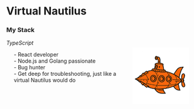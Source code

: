 # Virtual Nautilus



<h3>My Stack</h3>
<em>TypeScript</em>

<div style="display: flex; justify-content: space-between; align-items: flex-start;">
  <!-- Left-aligned list -->
  <ul style="margin-left: 20px; padding-left: 0; list-style-type: none;">
    <li>- React developer</li>
    <li>- Node.js and Golang passionate</li>
    <li>- Bug hunter</li>
    <li>- Get deep for troubleshooting, just like a virtual Nautilus would do</li>
  </ul>

   <img 
    src="./naut.png" 
    alt="Nautilus" 
    style="
      margin-right: 20px;
      animation: float 3s ease-in-out infinite;
      max-width: 150px;" >
</div>

<!-- CSS animation definition (GitHub allows this in Markdown!) -->
<style>
  @keyframes float {
    0%, 100% { transform: translateY(0); }
    50% { transform: translateY(-10px); }
  }
</style>
